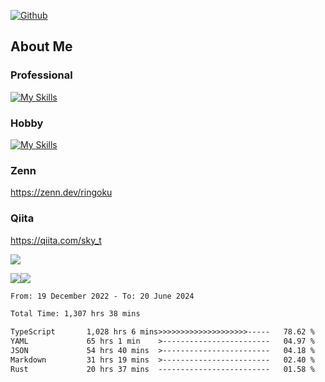 [![Github](https://img.shields.io/github/followers/skyt-a?label=Follow&style=social)](https://github.com/skyt-a)

## About Me
### Professional
[![My Skills](https://skillicons.dev/icons?i=react,ts,js,nodejs,java,graphql,firebase,githubactions&theme=light)](https://skillicons.dev)
### Hobby
[![My Skills](https://skillicons.dev/icons?i=unity,rust,py&theme=light)](https://skillicons.dev)

### Zenn
https://zenn.dev/ringoku
### Qiita
https://qiita.com/sky_t


![](https://github-profile-summary-cards.vercel.app/api/cards/profile-details?username=skyt-a&theme=default)

![](https://github-profile-summary-cards.vercel.app/api/cards/repos-per-language?username=skyt-a&theme=default)![](https://github-profile-summary-cards.vercel.app/api/cards/stats?username=RinGoku&theme=default)

<!--START_SECTION:waka-->

```txt
From: 19 December 2022 - To: 20 June 2024

Total Time: 1,307 hrs 38 mins

TypeScript       1,028 hrs 6 mins>>>>>>>>>>>>>>>>>>>>-----   78.62 %
YAML             65 hrs 1 min    >------------------------   04.97 %
JSON             54 hrs 40 mins  >------------------------   04.18 %
Markdown         31 hrs 19 mins  >------------------------   02.40 %
Rust             20 hrs 37 mins  -------------------------   01.58 %
```

<!--END_SECTION:waka-->
